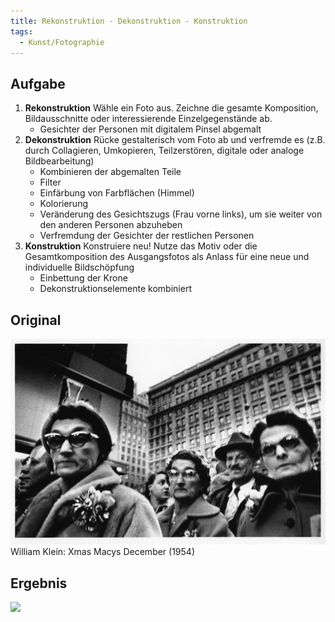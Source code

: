 ```yaml
---
title: Rekonstruktion - Dekonstruktion - Konstruktion
tags:
  - Kunst/Fotographie
---
```


## Aufgabe

1. **Rekonstruktion**
	Wähle ein Foto aus. Zeichne die gesamte Komposition, Bildausschnitte oder interessierende Einzelgegenstände ab.
	- Gesichter der Personen mit digitalem Pinsel abgemalt
2. **Dekonstruktion**
	Rücke gestalterisch vom Foto ab und verfremde es (z.B. durch Collagieren, Umkopieren, Teilzerstören, digitale oder analoge Bildbearbeitung)
	- Kombinieren der abgemalten Teile
	- Filter
	- Einfärbung von Farbflächen (Himmel)
	- Kolorierung
	- Veränderung des Gesichtszugs (Frau vorne links), um sie weiter von den anderen Personen abzuheben
	- Verfremdung der Gesichter der restlichen Personen
3. **Konstruktion**
	Konstruiere neu! Nutze das Motiv oder die Gesamtkomposition des Ausgangsfotos als Anlass für eine neue und individuelle Bildschöpfung
	- Einbettung der Krone
	- Dekonstruktionselemente kombiniert

## Original

![](./William_Klein_Xmas_Macys_December_1954.jpg)
William Klein: Xmas Macys December (1954)

## Ergebnis

[![](./Rekonstruktion_Dekonstruktion_Konstruktion.png)](https://photos.google.com/share/AF1QipN0n9Kz9Cew6zH1yS065O_g4ooJ1rlWNxGhm9T-geTU7I55_8CyjcWxhDxKiwrwEg/photo/AF1QipMEOsOakeAle-ZjSs1AQKRBytpBBRVbyYumUDC-?key=ampJU043ZGJmMkItalFtd29FUF9UTktpTnU3S1RR)